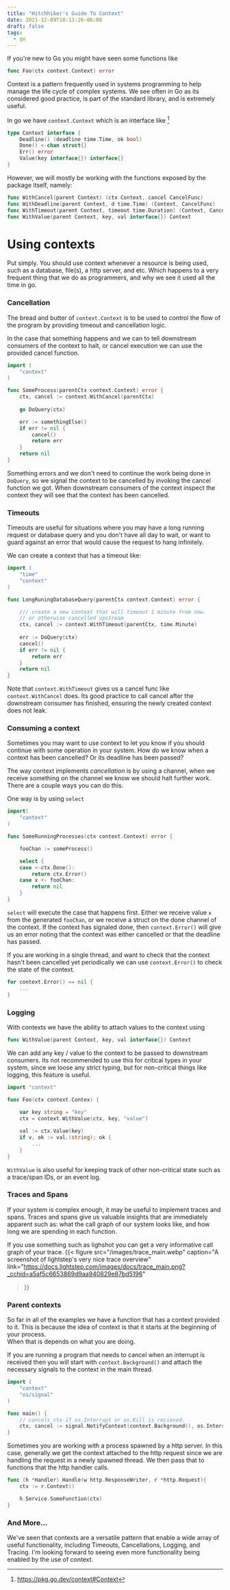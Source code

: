 ```yaml
---
title: "Hitchhiker's Guide To Context"
date: 2021-12-09T18:13:26-06:00
draft: false
tags:
  - go
---
```


If you're new to Go you might have seen some functions like

```go 
func Foo(ctx context.Context) error
```

Context is a pattern frequently used in systems programming to help manage the life cycle of complex systems. 
We see often in Go as its considered good practice, is part of the standard library, and is extremely useful.

In go we have `context.Context` which is an interface like [^1]

```go 
type Context interface {
	Deadline() (deadline time.Time, ok bool)
	Done() <-chan struct{}
    Err() error
    Value(key interface{}) interface{}
}
``` 

However, we will mostly be working with the functions exposed by the package itself, namely:  

```go 
func WithCancel(parent Context) (ctx Context, cancel CancelFunc)
func WithDeadline(parent Context, d time.Time) (Context, CancelFunc)
func WithTimeout(parent Context, timeout time.Duration) (Context, CancelFunc)
func WithValue(parent Context, key, val interface{}) Context
```

# Using contexts

Put simply. You should use context whenever a resource is being used, such as a database, file(s), a http server, and etc. 
Which happens to a very frequent thing that we do as programmers, and why we see it used all the time in go. 

### Cancellation

The bread and butter of `context.Context` is to be used to control the flow of the program by providing timeout and cancellation logic.  

In the case that something happens and we can to tell downstream consumers of the
context to halt, or cancel execution we can use the provided cancel function.

```go
import (
    "context" 
)

func SomeProcess(parentCtx context.Context) error { 
    ctx, cancel := context.WithCancel(parentCtx)
    
    go DoQuery(ctx)

    err := somethingElse()
    if err != nil { 
        cancel()
        return err
    }
    return nil
}
```

Something errors and we don't need to continue the work being done in `DoQuery`, so we signal the context to be cancelled by 
invoking the cancel function we got. When downstream consumers of the context inspect the context they will see that the context has been cancelled.

### Timeouts 

Timeouts are useful for situations where you may have a long running request or 
database query and you don't have all day to wait, or want to guard against an error that would cause 
the request to hang infinitely. 

We can create a context that has a timeout like:
```go 
import (
    "time"
    "context" 
)

func LongRuningDatabaseQuery(parentCtx context.Context) error { 

    /// create a new context that will timeout 1 minute from now.
    // or otherwise cancelled upstream
    ctx, cancel := context.WithTimeout(parentCtx, time.Minute)
    
    err := DoQuery(ctx)
    cancel()
    if err != nil { 
        return err
    }
    return nil
}
```

Note that `context.WithTimeout` gives us a cancel func like `context.WithCancel` does.
Its good practice to call cancel after the downstream consumer has finished, ensuring the newly created context does not leak.

### Consuming a context

Sometimes you may want to use context to let you know if you should continue with some operation in your system. 
How do we know when a context has been cancelled? Or its deadline has been passed? 

The way context implements _cancellation_ is by using a channel, when we receive something on the channel we know we should halt further work.
There are a couple ways you can do this. 

One way is by using `select`

```go
import( 
    "context"
)

func SomeRunningProcesses(ctx context.Context) error { 

    fooChan := someProcess()

    select { 
    case <-ctx.Done():
        return ctx.Error()
    case x <- fooChan: 
        return nil
    }
}
```

`select` will execute the case that happens first. Either we receive value `x` from the generated `fooChan`, 
or we receive a struct on the done channel of the context.
If the context has signaled done, then `context.Error()` will give us an error 
noting that the context was either cancelled or that the deadline has passed. 

If you are working in a single thread, and want to check that the context hasn't been 
cancelled yet periodically we can use `context.Error()` to check the state of the context.

```go 
for context.Error() == nil { 
    ...
}
```

### Logging 

With contexts we have the ability to attach values to the context using 
```go
func WithValue(parent Context, key, val interface{}) Context
```
We can add any key / value to the context to be passed to downstream consumers. 
Its not recommended to use this for critical types in your system, since we loose any strict typing, but
for non-critical things like logging, this feature is useful. 

```go
import "context"

func Foo(ctx context.Contex) { 
    
    var key string = "key"
    ctx = context.WithValue(ctx, key, "value")

    val := ctx.Value(key)
    if v, ok := val.(string); ok { 
        ...
    }
}
```

`WithValue` is also useful for keeping track of other non-critical state such as a trace/span IDs, or an event log.

### Traces and Spans

If your system is complex enough, it may be useful to implement traces and spans. 
Traces and spans give us valuable insights that are immediately apparent such as: what the call graph of our system looks like, and how long we are spending in each function.

If you use something such as lighshot you can get a very informative call graph of your trace.
{{< 
    figure src="/images/trace_main.webp"
    caption="A screenshot of lightstep's very nice trace overview"
    link="https://docs.lightstep.com/images/docs/trace_main.png?_cchid=a5af5c6653869d9aa940829e87bd5196"
>}}

### Parent contexts

So far in all of the examples we have a function that has a context provided to it. This is because the idea of context is that it starts at the beginning of your process.  
When that is depends on what you are doing. 

If you are running a program that needs to cancel when an interrupt is received then you will start with `context.Background()` 
and attach the necessary signals to the context in the main thread.


```go 
import (    
    "context"
    "os/signal"
)

func main() { 
    // cancels ctx if os.Interrupt or os.Kill is recieved.
	ctx, cancel := signal.NotifyContext(context.Background(), os.Interrupt, os.Kill)
}
```
Sometimes you are working with a process spawned by a http server. 
In this case, generally we get the context attached to the  http request since we are handling the request in a newly spawned thread.
We then pass that to functions that the http handler calls.

```go
func (h *Handler) Handle(w http.ResponseWriter, r *http.Request){ 
    ctx := r.Context()

    h.Service.SomeFunction(ctx)
}
```
### And More...

We've seen that contexts are a versatile pattern that enable a wide array of useful functionality, including Timeouts, Cancellations, Logging, and Tracing. 
I'm looking forward to seeing even more functionality being enabled by the use of context.

[^1]: https://pkg.go.dev/context#Context
